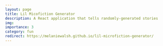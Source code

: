 ```yaml
---
layout: page
title: Lil Micofiction Generator
description: A React application that tells randomly-generated stories about Academia 📚, Hollywood ⭐, and the NBA 🏀.
img:
importance: 3
category: fun
redirect: https://melaniewalsh.github.io/lil-microfiction-generator/
---
```

